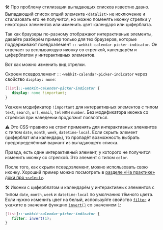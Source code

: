 🛠 Про проблему стилизации выпадающих списков известно давно. Выпадающий список опций элемента `<datalist>` не исключение и стилизовать его не получится, но можно поменять иконку стрелки у некоторых элементов или изменить цвет календаря или циферблата.

Так как браузеры по-разному отображают интерактивные элементы, давайте разберём пример только для тех браузеров, которые поддерживают псевдоэлемент `::-webkit-calendar-picker-indicator`. Он отвечает за всплывающую иконку со стрелкой, календарём и циферблатом у интерактивных элементов.

Вот как можно изменить вид стрелки.

Скроем псевдоэлемент `::-webkit-calendar-picker-indicator` через свойство `display: none`:

```css
[list]::-webkit-calendar-picker-indicator {
   display: none !important;
}
```

Укажем модификатор `!important` для интерактивных элементов с типом `text`, `search`, `url`, `email`, `tel` или `number`. Без модификатора иконка со стрелкой при наведении продолжит появляться.

<aside>

⚠️ Это CSS-правило не стоит применять для интерактивных элементов с типом `date`, `month`, `week`, `datetime-local`. Если скрыть элемент (циферблат или календарь), то пропадёт возможность выбрать предопределённый вариант из выпадающего списка.

</aside>

Правда, есть один интерактивный элемент, у которого не получится изменить иконку со стрелкой. Это элемент с типом `color`.

После того, как скрыли псевдоэлемент, можно использовать свою иконку. Хороший пример можно посмотреть в [разделе «На практике» доки про `<select>`](/html/select/#na-praktike/).

🛠 Иконки с циферблатом и календарём у интерактивных элементов с типом `date`, `month`, `week` и `datetime-local` по умолчанию тёмного цвета. Если нужно изменить цвет на белый, используйте свойство [`filter`](/css/filter/) и укажите в значении функцию [`invert()`](/css/filter-functions/#invert/) со значением `1`:

```css
[list]::-webkit-calendar-picker-indicator {
   filter: invert(1);
}
```
